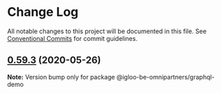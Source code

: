 # Change Log

All notable changes to this project will be documented in this file.
See [Conventional Commits](https://conventionalcommits.org) for commit guidelines.

## [0.59.3](https://github.com/iGLOO-be/node-omnipartners/compare/@igloo-be-omnipartners/graphql-demo@0.59.2...@igloo-be-omnipartners/graphql-demo@0.59.3) (2020-05-26)

**Note:** Version bump only for package @igloo-be-omnipartners/graphql-demo
